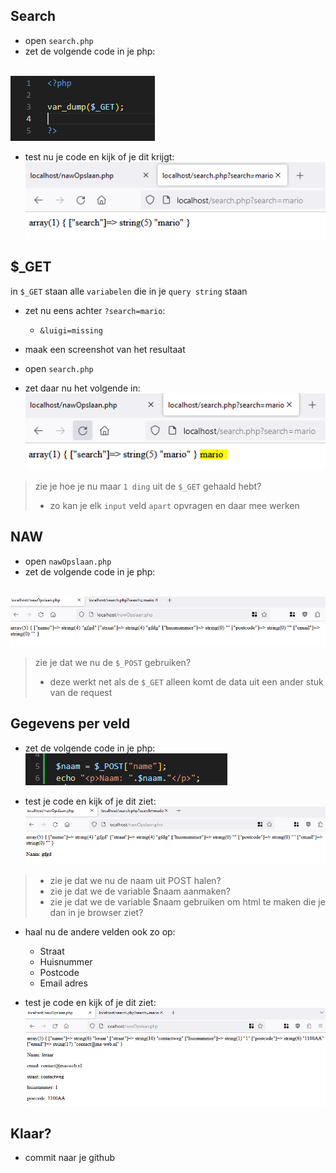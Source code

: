 
## Search

- open `search.php`
- zet de volgende code in je php:

</br>![](img/varsearch.PNG)

- test nu je code en kijk of je dit krijgt:
</br>![](img/searchdump.PNG)

## $_GET

in `$_GET` staan alle `variabelen` die in je `query string` staan

- zet nu eens achter `?search=mario`:
    - `&luigi=missing`

- maak een screenshot van het resultaat

- open `search.php`
- zet daar nu het volgende in:
</br>![](img/searchget.PNG)

> zie je hoe je nu maar `1 ding` uit de `$_GET` gehaald hebt?
> - zo kan je elk `input` veld `apart` opvragen en daar mee werken

## NAW

- open `nawOpslaan.php` 
- zet de volgende code in je php:

</br>![](img/varnaw.PNG)

> zie je dat we nu de `$_POST` gebruiken?
> - deze werkt net als de `$_GET` alleen komt de data uit een ander stuk van de request

## Gegevens per veld

- zet de volgende code in je php:
</br>![](img/nawparagraf.PNG)

- test je code en kijk of je dit ziet:
</br>![](img/madehtml.PNG)


> - zie je dat we nu de naam uit POST halen?
> - zie je dat we de variable $naam aanmaken?
> - zie je dat we de variable $naam gebruiken om html te maken die je dan in je browser ziet?

- haal nu de andere velden ook zo op:
    - Straat
    - Huisnummer
    - Postcode
    - Email adres


- test je code en kijk of je dit ziet:
</br>![](img/htmlresult.PNG)


## Klaar?
- commit naar je github